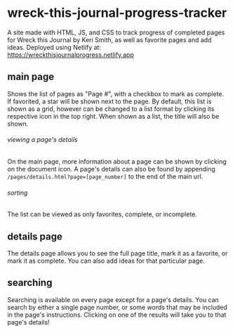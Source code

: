 # wreck-this-journal-progress-tracker
A site made with HTML, JS, and CSS to track progress of completed pages for Wreck this Journal by Keri Smith, as well as favorite pages and add ideas.
Deployed using Netlify at: https://wreckthisjournalprogress.netlify.app

## main page
Shows the list of pages as "Page #", with a checkbox to mark as complete. If favorited, a star will be shown next to the page. By default, this list is
shown as a grid, however can be changed to a list format by clicking its respective icon in the top right. When shown as a list, the title will also be shown.

###### viewing a page's details
On the main page, more information about a page can be shown by clicking on the document icon. A page's details can also be found by appending `/pages/details.html?page=[page_number]`
to the end of the main url.

###### sorting
The list can be viewed as only favorites, complete, or incomplete.

## details page
The details page allows you to see the full page title, mark it as a favorite, or mark it as complete. You can also add ideas for that particular page.

## searching
Searching is available on every page except for a page's details. You can search by either a single page number, or some words that may be included
in the page's instructions. Clicking on one of the results will take you to that page's details!
